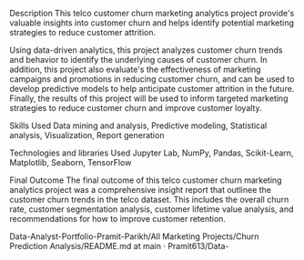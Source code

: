 Description
This telco customer churn marketing analytics project provide's valuable insights into customer churn and helps identify potential marketing strategies to reduce customer attrition.

Using data-driven analytics, this project analyzes customer churn trends and behavior to identify the underlying causes of customer churn. In addition, this project also evaluate's the effectiveness of marketing campaigns and promotions in reducing customer churn, and can be used to develop predictive models to help anticipate customer attrition in the future. Finally, the results of this project will be used to inform targeted marketing strategies to reduce customer churn and improve customer loyalty.

Skills Used
Data mining and analysis, Predictive modeling, Statistical analysis, Visualization, Report generation

Technologies and libraries Used
Jupyter Lab, NumPy, Pandas, Scikit-Learn, Matplotlib, Seaborn, TensorFlow

Final Outcome
The final outcome of this telco customer churn marketing analytics project was a comprehensive insight report that outlinee the customer churn trends in the telco dataset. This includes the overall churn rate, customer segmentation analysis, customer lifetime value analysis, and recommendations for how to improve customer retention.

Data-Analyst-Portfolio-Pramit-Parikh/All Marketing Projects/Churn Prediction Analysis/README.md at main · Pramit613/Data-
